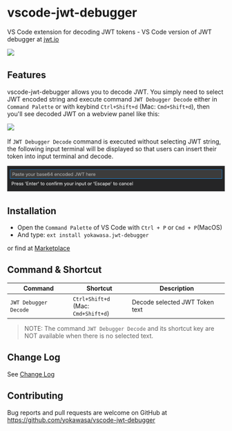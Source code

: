 # vscode-jwt-debugger

VS Code extension for decoding JWT tokens - VS Code version of JWT debugger at [jwt.io](https://jwt.io/)

![](assets/icon.png)

## Features

vscode-jwt-debugger allows you to decode JWT. You simply need to select JWT encoded string and execute command `JWT Debugger Decode` either in `Command Palette` or with keybind `Ctrl+Shift+d` (Mac: `Cmd+Shift+d`), then you'll see decoded JWT on a webview panel like this:

![](assets/vscode-jwt-debugger.gif)

If `JWT Debugger Decode` command is executed without selecting JWT string, the following input terminal will be displayed so that users can insert their token into input terminal and decode.

![](assets/token-input-terminal.png)

## Installation
- Open the `Command Palette` of VS Code with `Ctrl + P` or `Cmd + P`(MacOS)
- And type: `ext install yokawasa.jwt-debugger`

or find at [Marketplace](https://marketplace.visualstudio.com/)

## Command & Shortcut
| Command | Shortcut | Description |
| --- | --- | --- |
| `JWT Debugger Decode` | `Ctrl+Shift+d` <br> (Mac: `Cmd+Shift+d`) | Decode selected JWT Token text |

> NOTE:  The command `JWT Debugger Decode` and its shortcut key are NOT available when there is no selected text. 

## Change Log
See [Change Log](CHANGELOG.md)

## Contributing

Bug reports and pull requests are welcome on GitHub at https://github.com/yokawasa/vscode-jwt-debugger
